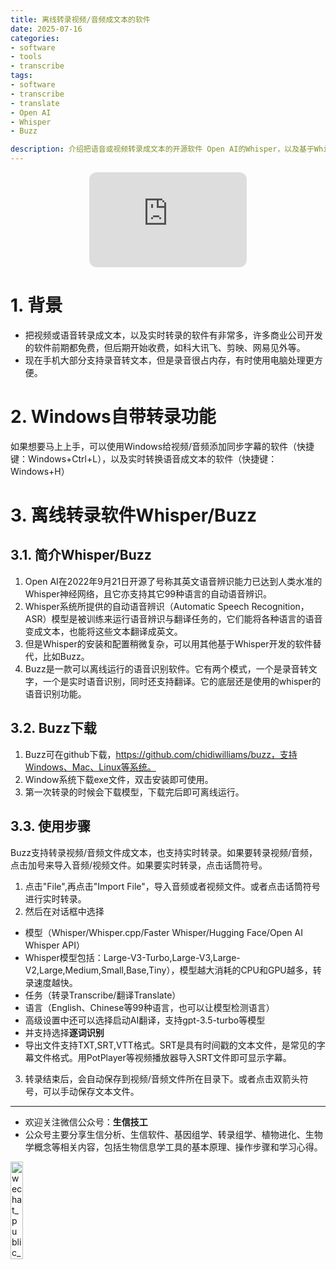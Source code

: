 ```yaml
---
title: 离线转录视频/音频成文本的软件
date: 2025-07-16
categories: 
- software
- tools
- transcribe
tags: 
- software
- transcribe
- translate
- Open AI
- Whisper
- Buzz

description: 介绍把语音或视频转录成文本的开源软件 Open AI的Whisper，以及基于Whisper开发的Buzz。
---  
```


<div align="middle"><iframe style="border-radius:12px" src="https://open.spotify.com/embed/track/6qwU563KYfEPIW6IMhAJos?utm_source=generator" width="50%" height="152" frameBorder="0" allowfullscreen="" allow="autoplay; clipboard-write; encrypted-media; fullscreen; picture-in-picture" loading="lazy"></iframe></div>

# 1. 背景
- 把视频或语音转录成文本，以及实时转录的软件有非常多，许多商业公司开发的软件前期都免费，但后期开始收费，如科大讯飞、剪映、网易见外等。
- 现在手机大部分支持录音转文本，但是录音很占内存，有时使用电脑处理更方便。

# 2. Windows自带转录功能
如果想要马上上手，可以使用Windows给视频/音频添加同步字幕的软件（快捷键：Windows+Ctrl+L），以及实时转换语音成文本的软件（快捷键：Windows+H）

# 3. 离线转录软件Whisper/Buzz
## 3.1. 简介Whisper/Buzz
1. Open AI在2022年9月21日开源了号称其英文语音辨识能力已达到人类水准的Whisper神经网络，且它亦支持其它99种语言的自动语音辨识。
2. Whisper系统所提供的自动语音辨识（Automatic Speech Recognition，ASR）模型是被训练来运行语音辨识与翻译任务的，它们能将各种语言的语音变成文本，也能将这些文本翻译成英文。
3. 但是Whisper的安装和配置稍微复杂，可以用其他基于Whisper开发的软件替代，比如Buzz。
4. Buzz是一款可以离线运行的语音识别软件。它有两个模式，一个是录音转文字，一个是实时语音识别，同时还支持翻译。它的底层还是使用的whisper的语音识别功能。

## 3.2. Buzz下载
1. Buzz可在github下载，https://github.com/chidiwilliams/buzz，支持Windows、Mac、Linux等系统。
2. Window系统下载exe文件，双击安装即可使用。
3. 第一次转录的时候会下载模型，下载完后即可离线运行。

## 3.3. 使用步骤
Buzz支持转录视频/音频文件成文本，也支持实时转录。如果要转录视频/音频，点击加号来导入音频/视频文件。如果要实时转录，点击话筒符号。

1. 点击"File",再点击"Import File"，导入音频或者视频文件。或者点击话筒符号进行实时转录。
2. 然后在对话框中选择
- 模型（Whisper/Whisper.cpp/Faster Whisper/Hugging Face/Open AI Whisper API）
- Whisper模型包括：Large-V3-Turbo,Large-V3,Large-V2,Large,Medium,Small,Base,Tiny），模型越大消耗的CPU和GPU越多，转录速度越快。
- 任务（转录Transcribe/翻译Translate）
- 语言（English、Chinese等99种语言，也可以让模型检测语言）
- 高级设置中还可以选择启动AI翻译，支持gpt-3.5-turbo等模型
- 并支持选择**逐词识别**
- 导出文件支持TXT,SRT,VTT格式。SRT是具有时间戳的文本文件，是常见的字幕文件格式。用PotPlayer等视频播放器导入SRT文件即可显示字幕。
3. 转录结束后，会自动保存到视频/音频文件所在目录下。或者点击双箭头符号，可以手动保存文本文件。

-------

- 欢迎关注微信公众号：**生信技工**
- 公众号主要分享生信分析、生信软件、基因组学、转录组学、植物进化、生物学概念等相关内容，包括生物信息学工具的基本原理、操作步骤和学习心得。

<img src="https://github.com/yanzhongsino/yanzhongsino.github.io/blob/hexo/source/wechat/Wechat_public_qrcode.jpg?raw=true" width=20% title="wechat_public_QRcode.png" align=center/>